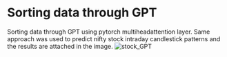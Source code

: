 # Sorting data through GPT
 Sorting data through GPT using pytorch multiheadattention layer. Same approach was used to predict nifty stock intraday candlestick patterns and the results are attached in the image.
![stock_GPT](https://github.com/soumyachak/Sorting-data-through-GPT/assets/13974915/f5615313-5bd0-40ae-ad46-69063e3b505b)
